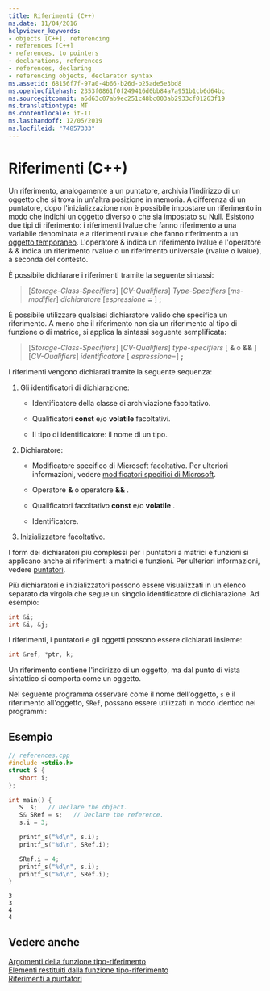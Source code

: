 ```yaml
---
title: Riferimenti (C++)
ms.date: 11/04/2016
helpviewer_keywords:
- objects [C++], referencing
- references [C++]
- references, to pointers
- declarations, references
- references, declaring
- referencing objects, declarator syntax
ms.assetid: 68156f7f-97a0-4b66-b26d-b25ade5e3bd8
ms.openlocfilehash: 2353f0861f0f249416d0bb84a7a951b1cb6d64bc
ms.sourcegitcommit: a6d63c07ab9ec251c48bc003ab2933cf01263f19
ms.translationtype: MT
ms.contentlocale: it-IT
ms.lasthandoff: 12/05/2019
ms.locfileid: "74857333"
---
```

# <a name="references-c"></a>Riferimenti (C++)

Un riferimento, analogamente a un puntatore, archivia l'indirizzo di un oggetto che si trova in un'altra posizione in memoria. A differenza di un puntatore, dopo l'inizializzazione non è possibile impostare un riferimento in modo che indichi un oggetto diverso o che sia impostato su Null. Esistono due tipi di riferimento: i riferimenti lvalue che fanno riferimento a una variabile denominata e a riferimenti rvalue che fanno riferimento a un [oggetto temporaneo](../cpp/temporary-objects.md). L'operatore & indica un riferimento lvalue e l'operatore & & indica un riferimento rvalue o un riferimento universale (rvalue o lvalue), a seconda del contesto.

È possibile dichiarare i riferimenti tramite la seguente sintassi:

> \[*Storage-Class-Specifiers*] \[*CV-Qualifiers*] *Type-Specifiers* \[*ms-modifier*] *dichiaratore* \[*espressione* **=** ] **;**

È possibile utilizzare qualsiasi dichiaratore valido che specifica un riferimento. A meno che il riferimento non sia un riferimento al tipo di funzione o di matrice, si applica la sintassi seguente semplificata:

> \[*Storage-Class-Specifiers*] \[*CV-Qualifiers*] *type-specifiers* \[ **&** o **&&** ] \[*CV-Qualifiers*] *identificatore* \[ *espressione*=] **;**

I riferimenti vengono dichiarati tramite la seguente sequenza:

1. Gli identificatori di dichiarazione:

   - Identificatore della classe di archiviazione facoltativo.

   - Qualificatori **const** e/o **volatile** facoltativi.

   - Il tipo di identificatore: il nome di un tipo.

1. Dichiaratore:

   - Modificatore specifico di Microsoft facoltativo. Per ulteriori informazioni, vedere [modificatori specifici di Microsoft](../cpp/microsoft-specific-modifiers.md).

   - Operatore **&** o operatore **&&** .

   - Qualificatori facoltativo **const** e/o **volatile** .

   - Identificatore.

1. Inizializzatore facoltativo.

I form dei dichiaratori più complessi per i puntatori a matrici e funzioni si applicano anche ai riferimenti a matrici e funzioni. Per ulteriori informazioni, vedere [puntatori](../cpp/pointers-cpp.md).

Più dichiaratori e inizializzatori possono essere visualizzati in un elenco separato da virgola che segue un singolo identificatore di dichiarazione. Ad esempio:

```cpp
int &i;
int &i, &j;
```

I riferimenti, i puntatori e gli oggetti possono essere dichiarati insieme:

```cpp
int &ref, *ptr, k;
```

Un riferimento contiene l'indirizzo di un oggetto, ma dal punto di vista sintattico si comporta come un oggetto.

Nel seguente programma osservare come il nome dell'oggetto, `s` e il riferimento all'oggetto, `SRef`, possano essere utilizzati in modo identico nei programmi:

## <a name="example"></a>Esempio

```cpp
// references.cpp
#include <stdio.h>
struct S {
   short i;
};

int main() {
   S  s;   // Declare the object.
   S& SRef = s;   // Declare the reference.
   s.i = 3;

   printf_s("%d\n", s.i);
   printf_s("%d\n", SRef.i);

   SRef.i = 4;
   printf_s("%d\n", s.i);
   printf_s("%d\n", SRef.i);
}
```

```Output
3
3
4
4
```

## <a name="see-also"></a>Vedere anche

[Argomenti della funzione tipo-riferimento](../cpp/reference-type-function-arguments.md)<br/>
[Elementi restituiti dalla funzione tipo-riferimento](../cpp/reference-type-function-returns.md)<br/>
[Riferimenti a puntatori](../cpp/references-to-pointers.md)
